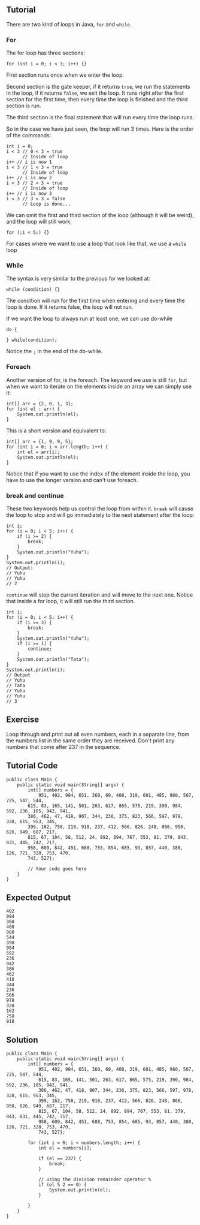 Tutorial
--------

There are two kind of loops in Java, `for` and `while`.

### For

The for loop has three sections:

    for (int i = 0; i < 3; i++) {}

First section runs once when we enter the loop.

Second section is the gate keeper, if it returns `true`, we run the statements in the loop, if it returns `false`, we exit the loop. It runs right after the first section for the first time, then every time the loop is finished and the third section is run.

The third section is the final statement that will run every time the loop runs.

So in the case we have just seen, the loop will run 3 times. Here is the order of the commands:

    int i = 0;
    i < 3 // 0 < 3 = true
          // Inside of loop
    i++ // i is now 1
    i < 3 // 1 < 3 = true
          // Inside of loop
    i++ // i is now 2
    i < 3 // 2 < 3 = true
          // Inside of loop
    i++ // i is now 3
    i < 3 // 3 < 3 = false
          // Loop is done...

We can omit the first and third section of the loop (although it will be weird), and the loop will still work:

    for (;i < 5;) {}

For cases where we want to use a loop that look like that, we use a `while` loop

### While

The syntax is very similar to the previous for we looked at:

    while (condition) {}

The condition will run for the first time when entering and every time the loop is done.
If it returns false, the loop will not run.

If we want the loop to always run at least one, we can use do-while

    do {

    } while(condition);

Notice the `;` in the end of the do-while.

### Foreach

Another version of for, is the foreach. The keyword we use is still `for`, but when we want to iterate on the elements inside an array we can simply use it:

    int[] arr = {2, 0, 1, 3};
    for (int el : arr) {
        System.out.println(el);
    }

This is a short version and equivalent to:

    int[] arr = {1, 9, 9, 5};
    for (int i = 0; i < arr.length; i++) {
        int el = arr[i];
        System.out.println(el);
    }

Notice that if you want to use the index of the element inside the loop, you have to use the longer version and can't use foreach.

### break and continue

These two keywords help us control the loop from within it.
`break` will cause the loop to stop and will go immediately to the next statement after the loop:

    int i;
    for (i = 0; i < 5; i++) {
        if (i >= 2) {
            break;
        }
        System.out.println("Yuhu");
    }
    System.out.println(i);
    // Output:
    // Yuhu
    // Yuhu
    // 2

`continue` will stop the current iteration and will move to the next one. Notice that inside a for loop, it will still run the third section.

    int i;
    for (i = 0; i < 5; i++) {
        if (i >= 3) {
            break;
        }
        System.out.println("Yuhu");
        if (i >= 1) {
            continue;
        }
        System.out.println("Tata");
    }
    System.out.println(i);
    // Output
    // Yuhu
    // Tata
    // Yuhu
    // Yuhu
    // 3

Exercise
--------

Loop through and print out all even numbers, each in a separate line, from the numbers list in the same order they are received.
Don't print any numbers that come after 237 in the sequence.


Tutorial Code
-------------

    public class Main {
        public static void main(String[] args) {
            int[] numbers = {
                951, 402, 984, 651, 360, 69, 408, 319, 601, 485, 980, 507, 725, 547, 544, 
            615, 83, 165, 141, 501, 263, 617, 865, 575, 219, 390, 984, 592, 236, 105, 942, 941, 
            386, 462, 47, 418, 907, 344, 236, 375, 823, 566, 597, 978, 328, 615, 953, 345, 
            399, 162, 758, 219, 918, 237, 412, 566, 826, 248, 866, 950, 626, 949, 687, 217, 
            815, 67, 104, 58, 512, 24, 892, 894, 767, 553, 81, 379, 843, 831, 445, 742, 717, 
            958, 609, 842, 451, 688, 753, 854, 685, 93, 857, 440, 380, 126, 721, 328, 753, 470, 
            743, 527};

            // Your code goes here
        }
    }

Expected Output
---------------

    402
    984
    360
    408
    980
    544
    390
    984
    592
    236
    942
    386
    462
    418
    344
    236
    566
    978
    328
    162
    758
    918

Solution
--------

    public class Main {
        public static void main(String[] args) {
            int[] numbers = {
                951, 402, 984, 651, 360, 69, 408, 319, 601, 485, 980, 507, 725, 547, 544, 
                615, 83, 165, 141, 501, 263, 617, 865, 575, 219, 390, 984, 592, 236, 105, 942, 941, 
                386, 462, 47, 418, 907, 344, 236, 375, 823, 566, 597, 978, 328, 615, 953, 345, 
                399, 162, 758, 219, 918, 237, 412, 566, 826, 248, 866, 950, 626, 949, 687, 217, 
                815, 67, 104, 58, 512, 24, 892, 894, 767, 553, 81, 379, 843, 831, 445, 742, 717, 
                958, 609, 842, 451, 688, 753, 854, 685, 93, 857, 440, 380, 126, 721, 328, 753, 470, 
                743, 527};
            
            for (int i = 0; i < numbers.length; i++) {
                int el = numbers[i];

                if (el == 237) {
                    break;
                }

                // using the division remainder operator %
                if (el % 2 == 0) {
                    System.out.println(el);
                }

            }
        }
    }
